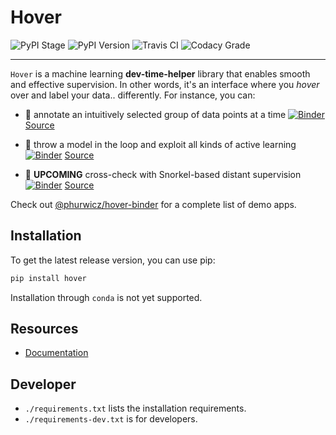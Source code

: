 # Hover

![PyPI Stage](https://img.shields.io/pypi/status/hover?style=for-the-badge)
![PyPI Version](https://img.shields.io/pypi/v/hover?style=for-the-badge)
![Travis CI](https://img.shields.io/travis/phurwicz/hover?style=for-the-badge)
![Codacy Grade](https://img.shields.io/codacy/grade/689827d9077b43ac8721c7658d122d1a?style=for-the-badge)

----

`Hover` is a machine learning **dev-time-helper** library that enables smooth and effective supervision. In other words, it's an interface where you _hover_ over and label your data.. differently. For instance, you can:

- :seedling: annotate an intuitively selected group of data points at a time [![Binder](https://mybinder.org/badge_logo.svg)](https://mybinder.org/v2/gh/phurwicz/hover-binder/master?urlpath=/proxy/5006/app-simple-annotator) [Source](https://github.com/phurwicz/hover-binder/app-simple-annotator/main.py)

- :ferris_wheel: throw a model in the loop and exploit all kinds of active learning [![Binder](https://mybinder.org/badge_logo.svg)](https://mybinder.org/v2/gh/phurwicz/hover-binder/master?urlpath=/proxy/5006/app-active-learning) [Source](https://github.com/phurwicz/hover-binder/app-active-learning/main.py)

- :whale: **UPCOMING** cross-check with Snorkel-based distant supervision [![Binder](https://mybinder.org/badge_logo.svg)](https://mybinder.org/v2/gh/phurwicz/hover-binder/master?urlpath=/proxy/5006/app-snorkel-explorer) [Source](https://github.com/phurwicz/hover-binder/app-snorkel-explorer/main.py)

Check out [@phurwicz/hover-binder](https://github.com/phurwicz/hover-binder) for a complete list of demo apps.


## Installation

To get the latest release version, you can use pip:

```bash
pip install hover
```

Installation through `conda` is not yet supported.


## Resources

- [Documentation](https://phurwicz.github.io/hover/)

## Developer

- `./requirements.txt` lists the installation requirements.
- `./requirements-dev.txt` is for developers.
